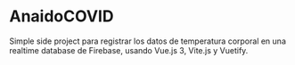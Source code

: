 # AnaidoCOVID

Simple side project para registrar los datos de temperatura corporal en una realtime database de Firebase, usando Vue.js 3, Vite.js y Vuetify. 

